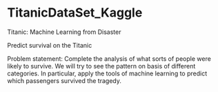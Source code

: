 # TitanicDataSet_Kaggle
Titanic: Machine Learning from Disaster

Predict survival on the Titanic

Problem statement: Complete the analysis of what sorts of people were likely to survive. We will try to see the pattern on basis of different categories. In particular, apply the tools of machine learning to predict which passengers survived the tragedy.
